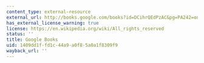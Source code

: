 ```yaml
---
content_type: external-resource
external_url: http://books.google.com/books?id=DCihrQEdPzAC&pg=PA242=onepage
has_external_license_warning: true
license: https://en.wikipedia.org/wiki/All_rights_reserved
status: ''
title: Google Books
uid: 1409dd1f-fd1c-44a9-a0f8-5a0a1f8309f9
wayback_url: ''
---
```

